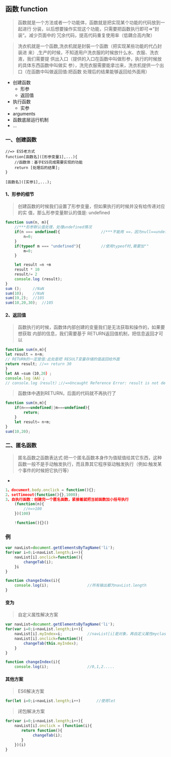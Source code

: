 ## 函数 function
> 函数就是一个方法或者一个功能体，函数就是把实现某个功能的代码放到一起进行
分装，以后想要操作实现这个功能，只需要把函数执行即可=>”封装“。减少页面中的
冗余代码，提高代码重复使用率（低耦合高内聚）

> 洗衣机就是一个函数,洗衣机就是封裝一个函数（把实现某些功能的代凸封装进
来）,生产的时候，不知道用户洗衣服的时候放什么水、衣服、洗衣液，我们需要提
供出入口（提供的入口在函数中叫做形参，执行的时候放的具体东西函数中叫做实
参），洗完衣服需要能拿岀来，洗衣机提供一个出口（在函数中叫做返回值:把函数
处理后的结果能够返回给外面用）

- 创建函数
    + 形参
    + 返回值
- 执行函数
    + 实参
- arguments
- 函数底层运行机制
- ...

### 一、创建函数
```
//=> ES5老方式
function[函数名]([形参变量1],...){
    //函数体：基于ES5完成需要实现的功能
    return [处理后的结果];
}

[函数名]([实参1],...);
```

#### 1、形参的细节
> 创建函数的时候我们设置了形参变量，但如果执行的时候并没有给传递对应的实
值，那么形参变量默认的值是: undefined
```javascript
function sum(n, m){
    //***形参默认值处理，处理undefined情况
    if(n === undefined){                  //***不能用 ==，因为null==undefined结果为true。
        n=0;
    }
    if(typeof m === "undefined"){         //使用typeof时,需要加""
        m=0;
    }

    let result =n +m
    result * 10
    result/= 2
    console.log (result);
}
sum ();     //NaN
sum(10);    //NaN
sum(19,2);  //105
sum(10,20,30);  //105
```
#### 2、返回值
> 函数执行的时候，函数体内部创建的变量我们是无法获取和操作的，如果要想获取
内部的信息，我们需要基于 RETURN返回值机制，把信息返回才可以
```javascript
function sum(n,m){
let result = n+m;
// RETURN的一定是值:此处是把 RESULT变量存储的值返回给外面
return result; //=> return 30
}
let AA =sum（10,20）;
console.log（AA）;
// console.log（result）;//=>Uncaught Reference Error: result is not defined
```
> 函数体中遇到RETURN，后面的代码就不再执行了
```javascript
function sum(n,m){
    if(n===undefined||m===undefined){
        return;
    }
    let result= n+m;
}
sum(10,20);
```

### 二、匿名函数
> 匿名函数之函数表达式:把一个匿名函数本身作为值赋值给其它东西，这种函数一般不是手动触发执行，而且靠其它程序驱动触发执行（例如:触发某个事件的时候把它执行等）
- 
```javascript
1、document.body.onclick = function(){};
2、setTimeout(function(){},1000);
3、自执行函数：创建完一个匿名函数，紧接着就把当前函数加小括号执行
    (function(n){
        //n=>100
    })(100)

    !function(){}()
```


### 例
```javascript
var navList=document.getElementsByTagName('li');
for(var i=0;i<navList.length;i++){
    navList[i].onclick=function(){
        changeTab(i);
    }i
}

function changeIndex(i){
    console.log(i);                 //所有输出都为navList.length
}
```

#### 变为
> 自定义属性解决方案
```javascript
var navList=document.getElementsByTagName('li');
for(var i=0;i<navList.length;i++){
    navList[i].myIndex=i;           //navList[i]是对象，再自定义属性myclass。
    navList[i].onclick=function(){
        changeTab(this.myIndex);
    }
}

function changeIndex(i){
    console.log(i);                 //0,1,2.....
```

#### 其他方案
> ES6解决方案
```javascript
for(let i=0;i<navList.length;i++)       //使用let
```
> 闭包解决方案
```javascript
for(var i=0;i<navList.length;i++){
    navList[i].onclick = (function(i){
       return function(){
            changeTab(i);
       } 
    })(i)
}
```